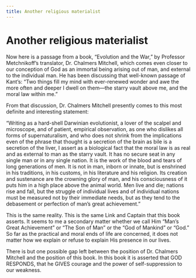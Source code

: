 ```yaml
---
title: Another religious materialist
---
```

# Another religious materialist

Now here is a passage from a book, “Evolution and the War,” by Professor
Metchnikoff’s translator, Dr. Chalmers Mitchell, which comes even closer
to our conception of God as an immortal being arising out of man, and
external to the individual man. He has been discussing that well-known
passage of Kant’s: “Two things fill my mind with ever-renewed wonder and
awe the more often and deeper I dwell on them—the starry vault above me,
and the moral law within me.”

From that discussion, Dr. Chalmers Mitchell presently comes to this most
definite and interesting statement:

“Writing as a hard-shell Darwinian evolutionist, a lover of the scalpel
and microscope, and of patient, empirical observation, as one who
dislikes all forms of supernaturalism, and who does not shrink from the
implications even of the phrase that thought is a secretion of the brain
as bile is a secretion of the liver, I assert as a biological fact that
the moral law is as real and as external to man as the starry vault. It
has no secure seat in any single man or in any single nation. It is the
work of the blood and tears of long generations of men. It is not in
man, inborn or innate, but is enshrined in his traditions, in his
customs, in his literature and his religion. Its creation and sustenance
are the crowning glory of man, and his consciousness of it puts him in a
high place above the animal world. Men live and die; nations rise and
fall, but the struggle of individual lives and of individual nations
must be measured not by their immediate needs, but as they tend to the
debasement or perfection of man’s great achievement.”

This is the same reality. This is the same Link and Captain that this
book asserts. It seems to me a secondary matter whether we call Him
“Man’s Great Achievement” or “The Son of Man” or the “God of
Mankind” or “God.” So far as the practical and moral ends of life are
concerned, it does not matter how we explain or refuse to explain His
presence in our lives.

There is but one possible gap left between the position of Dr. Chalmers
Mitchell and the position of this book. In this book it is asserted that
GOD RESPONDS, that he GIVES courage and the power of self-suppression to
our weakness.
